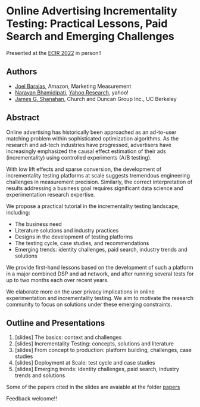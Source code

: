 # Online Advertising Incrementality Testing: Practical Lessons, Paid Search and Emerging Challenges

Presented at the [ECIR 2022](https://ecir2022.org/tutorials/) in person!!

## Authors
  - [Joel Barajas](http://www.linkedin.com/pub/joel-barajas/8/6b7/bb0), Amazon, Marketing Measurement
  - [Narayan Bhamidipati](https://www.linkedin.com/in/narayanb), [Yahoo Research](https://research.yahoo.com/researchers/narayanb?fr=crmas), yahoo!
  - [James G. Shanahan](https://www.linkedin.com/in/jimis/), Church and Duncan Group Inc., UC Berkeley

## Abstract

Online advertising has historically been approached as an ad-to-user matching problem within sophisticated optimization algorithms. As the research and ad-tech industries have progressed, advertisers have increasingly emphasized the causal effect estimation of their ads (incrementality) using controlled experiments (A/B testing). 

With low lift effects and sparse conversion, the development of incrementality testing platforms at scale suggests tremendous engineering challenges in measurement precision. Similarly, the correct interpretation of results addressing a business goal requires significant data science and experimentation research expertise. 

We propose a practical tutorial in the incrementality testing landscape, including:
- The business need
- Literature solutions and industry practices
- Designs in the development of testing platforms
- The testing cycle, case studies, and recommendations
- Emerging trends: identity challenges, paid search, industry trends and solutions

We provide first-hand lessons based on the development of such a platform in a major combined DSP and ad network, and after running several tests for up to two months each over recent years. 

We elaborate more on the user privacy implications in online experimentation and incrementality testing. We aim to motivate the research community to focus on solutions under these emerging constraints. 

## Outline and Presentations

1. [slides] The basics: context and challenges
2. [slides] Incrementality Testing: concepts, solutions and literature
3. [slides] From concept to production: platform building, challenges, case studies
4. [slides] Deployment at Scale: test cycle and case studies
5. [slides] Emerging trends: identity challenges, paid search, industry trends and solutions

Some of the papers cited in the slides are avaiable at the folder [papers](https://github.com/joel-barajas/cikm2021-incrementality-testing/tree/gh-pages/papers)

Feedback welcome!! 

